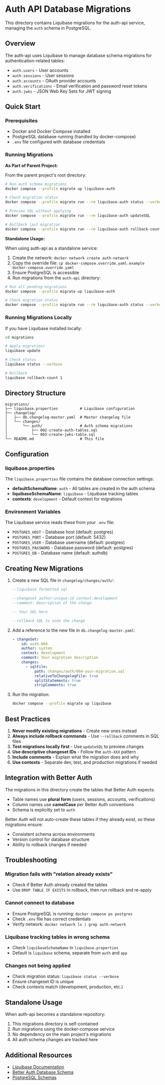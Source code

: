 # Auth API Database Migrations

This directory contains Liquibase migrations for the auth-api service, managing the `auth` schema in PostgreSQL.

## Overview

The auth-api uses Liquibase to manage database schema migrations for authentication-related tables:
- `auth.users` - User accounts
- `auth.sessions` - User sessions
- `auth.accounts` - OAuth provider accounts
- `auth.verifications` - Email verification and password reset tokens
- `auth.jwks` - JSON Web Key Sets for JWT signing

## Quick Start

### Prerequisites
- Docker and Docker Compose installed
- PostgreSQL database running (handled by docker-compose)
- `.env` file configured with database credentials

### Running Migrations

**As Part of Parent Project:**

From the parent project's root directory:

```bash
# Run auth schema migrations
docker compose --profile migrate up liquibase-auth

# Check migration status
docker compose --profile migrate run --rm liquibase-auth status --verbose

# Preview SQL without applying
docker compose --profile migrate run --rm liquibase-auth updateSQL

# Rollback last migration
docker compose --profile migrate run --rm liquibase-auth rollback-count 1
```

**Standalone Usage:**

When using auth-api as a standalone service:

1. Create the network: `docker network create auth-network`
2. Copy the override file: `cp docker-compose.override.yaml.example docker-compose.override.yaml`
3. Ensure PostgreSQL is accessible
4. Run migrations from the `auth-api` directory:

```bash
# Run all pending migrations
docker compose --profile migrate up liquibase-auth

# Check migration status
docker compose --profile migrate run --rm liquibase-auth status --verbose
```

### Running Migrations Locally

If you have Liquibase installed locally:

```bash
cd migrations

# Apply migrations
liquibase update

# Check status
liquibase status --verbose

# Rollback
liquibase rollback-count 1
```

## Directory Structure

```
migrations/
├── liquibase.properties          # Liquibase configuration
├── changelog/
│   ├── db.changelog-master.yaml  # Master changelog file
│   └── changes/
│       └── auth/                 # Auth schema migrations
│           ├── 002-create-auth-tables.sql
│           └── 003-create-jwks-table.sql
└── README.md                     # This file
```

## Configuration

### liquibase.properties

The `liquibase.properties` file contains the database connection settings:
- **defaultSchemaName**: `auth` - All tables are created in the auth schema
- **liquibaseSchemaName**: `liquibase` - Liquibase tracking tables
- **contexts**: `development` - Default context for migrations

### Environment Variables

The Liquibase service reads these from your `.env` file:
- `POSTGRES_HOST` - Database host (default: postgres)
- `POSTGRES_PORT` - Database port (default: 5432)
- `POSTGRES_USER` - Database username (default: postgres)
- `POSTGRES_PASSWORD` - Database password (default: postgres)
- `POSTGRES_DB` - Database name (default: authdb)

## Creating New Migrations

1. Create a new SQL file in `changelog/changes/auth/`:
   ```sql
   --liquibase formatted sql

   --changeset author:unique-id context:development
   --comment: Description of the change

   -- Your SQL here

   --rollback SQL to undo the change
   ```

2. Add a reference to the new file in `db.changelog-master.yaml`:
   ```yaml
   - changeSet:
       id: auth-004
       author: system
       context: development
       comment: Your migration description
       changes:
         - sqlFile:
             path: changes/auth/004-your-migration.sql
             relativeToChangelogFile: true
             splitStatements: true
             stripComments: true
   ```

3. Run the migration:
   ```bash
   docker compose --profile migrate up liquibase
   ```

## Best Practices

1. **Never modify existing migrations** - Create new ones instead
2. **Always include rollback commands** - Use `--rollback` comments in SQL files
3. **Test migrations locally first** - Use `updateSQL` to preview changes
4. **Use descriptive changeset IDs** - Follow the `auth-XXX` pattern
5. **Include comments** - Explain what the migration does and why
6. **Use contexts** - Separate dev, test, and production migrations if needed

## Integration with Better Auth

The migrations in this directory create the tables that Better Auth expects:
- Table names use **plural form** (users, sessions, accounts, verifications)
- Column names use **camelCase** per Better Auth conventions
- Schema is explicitly set to `auth`

Better Auth will not auto-create these tables if they already exist, so these migrations ensure:
- Consistent schema across environments
- Version control for database structure
- Ability to rollback changes if needed

## Troubleshooting

### Migration fails with "relation already exists"
- Check if Better Auth already created the tables
- Use `DROP TABLE IF EXISTS` in rollback, then run rollback and re-apply

### Cannot connect to database
- Ensure PostgreSQL is running: `docker compose ps postgres`
- Check `.env` file has correct credentials
- Verify network: `docker network ls | grep auth-network`

### Liquibase tracking tables in wrong schema
- Check `liquibaseSchemaName` in `liquibase.properties`
- Default is `liquibase` schema, separate from `auth` and `app`

### Changes not being applied
- Check migration status: `liquibase status --verbose`
- Ensure changeset ID is unique
- Check contexts match (development, production, etc.)

## Standalone Usage

When auth-api becomes a standalone repository:

1. This migrations directory is self-contained
2. Run migrations using the docker-compose service
3. No dependency on the main project's migrations
4. All auth schema changes are tracked here

## Additional Resources

- [Liquibase Documentation](https://docs.liquibase.com/)
- [Better Auth Database Schema](https://www.better-auth.com/docs/concepts/database)
- [PostgreSQL Schemas](https://www.postgresql.org/docs/current/ddl-schemas.html)
